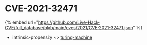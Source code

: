 # CVE-2021-32471
{% embed url="https://github.com/Live-Hack-CVE/full_database/blob/main/cves/2021/CVE-2021-32471.json" %}

* intrinsic-propensity ~> [turing-machine](https://www.alice-snow.ru/2021/database/cve-2021-32471/turing-machine-intrinsic-propensity)